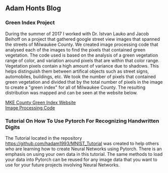 ## Adam Honts Blog

### Green Index Project

During the summer of 2017 I worked with Dr. Istvan Lauko and Jacob Beihoff on a project that gathered google street view images that spanned the streets of Milwaukee County. We created image processing code that analysed each of the images to find the pixels that contained green vegetation. The code used is based on the analysis of a green vegetation range of color, and variation around pixels that are within that color range. Vegetation pixels contain a high amount of variance due to shadows. This helps distinguish them between artifical objects such as street signs, automobiles, buildings, etc. We took the number of pixels that contained green vegetation and divided that by the total number of pixels in the image to create a "green index" for all of Milwaukee County. The resulting distribution was mapped and can be seen at the website below.

[MKE County Green Index Website](https://mke-green-index.netlify.com/)<br />
[Image Processing Code](https://github.com/hadam1993/MKECountyGreenIndex)

### Tutorial On How To Use Pytorch For Recognizing Handwritten Digits

The Tutorial located in the repository https://github.com/hadam1993/MNIST_Tutorial was created to help others who are learning how to create Neural Networks using Pytorch. There is an emphasis on using your own data in this tutorial. The same methods to load your data into Pytorch can be reused for any image data that you want to use for your future projects involving Neural Networks. 
